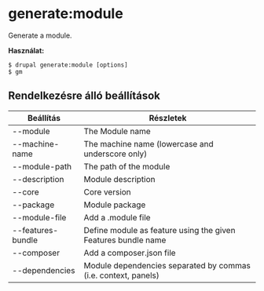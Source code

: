 # generate:module
Generate a module.

**Használat:**
```
$ drupal generate:module [options]
$ gm  
```

## Rendelkezésre álló beállítások
Beállítás | Részletek
-------|-------------
--module | The Module name
--machine-name | The machine name (lowercase and underscore only)
--module-path | The path of the module
--description | Module description
--core | Core version
--package | Module package
--module-file | Add a .module file
--features-bundle | Define module as feature using the given Features bundle name
--composer | Add a composer.json file
--dependencies | Module dependencies separated by commas (i.e. context, panels)
